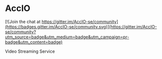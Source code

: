 # AccIO

[![Join the chat at https://gitter.im/AccIO-se/community](https://badges.gitter.im/AccIO-se/community.svg)](https://gitter.im/AccIO-se/community?utm_source=badge&utm_medium=badge&utm_campaign=pr-badge&utm_content=badge)

Video Streaming Service
